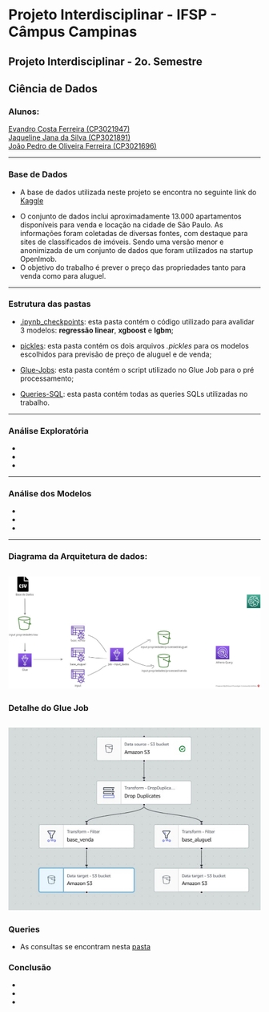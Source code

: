 # Projeto Interdisciplinar - IFSP - Câmpus Campinas
## Projeto Interdisciplinar - 2o. Semestre
## Ciência de Dados
### Alunos: 

[Evandro Costa Ferreira (CP3021947)](https://github.com/evandrocf4)<br>
[Jaqueline Jana da Silva (CP3021891)](https://github.com/JaquelineJana)<br>
[João Pedro de Oliveira Ferreira (CP3021696)](https://github.com/JPedroUNIVESP)


---


### Base de Dados
* A base de dados utilizada neste projeto se encontra no seguinte link do [Kaggle](https://www.kaggle.com/datasets/argonalyst/sao-paulo-real-estate-sale-rent-april-2019)
<!-- O dataset se refere a 13 mil propriedades à venda ou para alugar na cidade de São Paulo, Brasil.-->
* O conjunto de dados inclui aproximadamente 13.000 apartamentos disponíveis para venda e locação na cidade de São Paulo. As informações foram coletadas de diversas fontes, com destaque para sites de classificados de imóveis. Sendo uma versão menor e anonimizada de um conjunto de dados que foram utilizados na startup OpenImob.
* O objetivo do trabalho é prever o preço das propriedades tanto para venda como para aluguel.
---
### Estrutura das pastas
* [.ipynb_checkpoints](https://github.com/JPedroUNIVESP/ProjetoInterdisciplinar2-IFSP/tree/main/.ipynb_checkpoints): esta pasta contém o código utilizado para avalidar 3 modelos: __regressão linear__, __xgboost__ e __lgbm__;

* [pickles](https://github.com/JPedroUNIVESP/ProjetoInterdisciplinar2-IFSP/tree/main/pickles): esta pasta contém os dois arquivos _.pickles_ para os modelos escolhidos para previsão de preço de aluguel e de venda;

* [Glue-Jobs](https://github.com/JPedroUNIVESP/ProjetoInterdisciplinar2-IFSP/tree/main/Glue-Jobs): esta pasta contém o script utilizado no Glue Job para o pré processamento;

* [Queries-SQL](https://github.com/JPedroUNIVESP/ProjetoInterdisciplinar2-IFSP/tree/main/Queries-SQL): esta pasta contém todas as queries SQLs utilizadas no trabalho.

---
### Análise Exploratória
*
*
*
---
### Análise dos Modelos
*
*
*
---

### Diagrama da Arquitetura de dados:
![](https://github.com/JPedroUNIVESP/ProjetoInterdisciplinar2-IFSP/blob/main/img/AWS1.jpg)
----
### Detalhe do Glue Job
![](https://github.com/JPedroUNIVESP/ProjetoInterdisciplinar2-IFSP/blob/main/img/Glue-Job.jpg)
---
### Queries
* As consultas se encontram nesta [pasta](https://github.com/JPedroUNIVESP/ProjetoInterdisciplinar2-IFSP/tree/main/Queries-SQL)

### Conclusão
*
*
*
